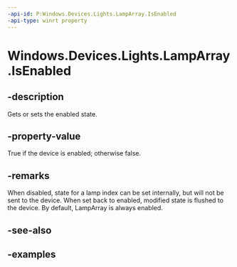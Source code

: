 ```yaml
---
-api-id: P:Windows.Devices.Lights.LampArray.IsEnabled
-api-type: winrt property
---
```


<!-- Property syntax.
public bool IsEnabled { get;  set; }
-->

# Windows.Devices.Lights.LampArray.IsEnabled

## -description
Gets or sets the enabled state.
## -property-value
True if the device is enabled; otherwise false.
## -remarks
When disabled, state for a lamp index can be set internally, but will not be sent to the device.  When set back to enabled, modified state is flushed to the device.
By default, LampArray is always enabled.
## -see-also

## -examples

